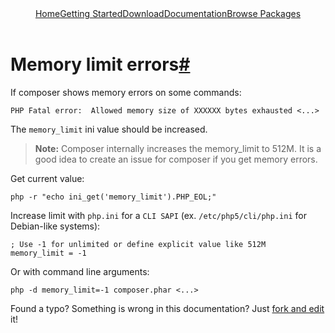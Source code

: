 <!DOCTYPE html>
<html class="no-js" lang="zh">
    <head>
        <meta charset="utf-8">
        <meta http-equiv="X-UA-Compatible" content="IE=edge,chrome=1">
        <title>Composer</title>
        <meta name="description" content="Dependency Management for PHP">
        <meta name="viewport" content="width=device-width,initial-scale=1">
        <link rel="stylesheet" href="../css/style.css">
        <script src="../js/modernizr-2.0.6.min.js"></script>
    </head>
    <body>
        <div id="container">
            <header>
				<a href="/">Home</a><a class="" href="../doc/00-intro.md">Getting Started</a><a class="" href="/download/">Download</a><a class="active" href="/doc/">Documentation</a><a class="last" href="http://packagist.org/">Browse Packages</a>                            
			</header>
            <div id="main" role="main">
				<ul class="toc">
				</ul>
				<h1 id="memory-limit-errors">Memory limit errors<a href="#memory-limit-errors" class="anchor">#</a></h1>
				<p>If composer shows memory errors on some commands:</p>
				<pre><code>PHP Fatal error:  Allowed memory size of XXXXXX bytes exhausted &lt;...&gt;
</code></pre>
				<p>The <code>memory_limit</code> ini value should be increased.</p>
				<blockquote>
					<p><strong>Note:</strong> Composer internally increases the memory_limit to 512M.
						It is a good idea to create an issue for composer if you get memory errors.</p>
				</blockquote>
				<p>Get current value:</p>
				<pre><code>php -r "echo ini_get('memory_limit').PHP_EOL;"
</code></pre>
				<p>Increase limit with <code>php.ini</code> for a <code>CLI SAPI</code> (ex. <code>/etc/php5/cli/php.ini</code> for Debian-like systems):</p>
				<pre><code>; Use -1 for unlimited or define explicit value like 512M
memory_limit = -1
</code></pre>
				<p>Or with command line arguments:</p>
				<pre><code>php -d memory_limit=-1 composer.phar &lt;...&gt;
</code></pre>
				<p class="fork-and-edit">
					Found a typo? Something is wrong in this documentation? Just <a href="http://github.com/composer/composer/edit/master/doc/articles/troubleshooting.md">fork and edit</a> it!
				</p>
            </div>
            <footer></footer>
        </div>
    </body>
</html>